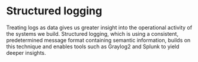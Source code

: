 # Structured logging

Treating logs as data gives us greater insight into the operational activity of the systems we build. Structured logging, which is using a consistent, predetermined message format containing semantic information, builds on this technique and enables tools such as Graylog2 and Splunk to yield deeper insights.
